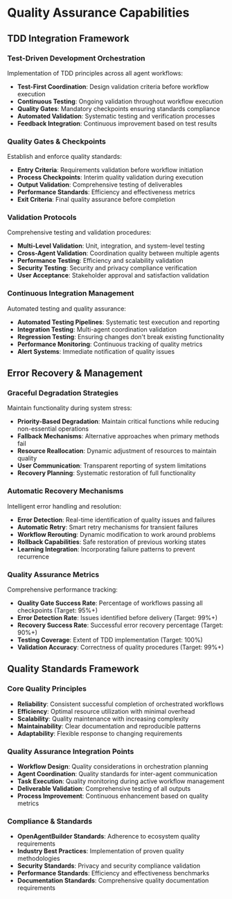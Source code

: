 # Quality Assurance Capabilities

## TDD Integration Framework

### Test-Driven Development Orchestration
Implementation of TDD principles across all agent workflows:
- **Test-First Coordination**: Design validation criteria before workflow execution
- **Continuous Testing**: Ongoing validation throughout workflow execution
- **Quality Gates**: Mandatory checkpoints ensuring standards compliance
- **Automated Validation**: Systematic testing and verification processes
- **Feedback Integration**: Continuous improvement based on test results

### Quality Gates & Checkpoints
Establish and enforce quality standards:
- **Entry Criteria**: Requirements validation before workflow initiation
- **Process Checkpoints**: Interim quality validation during execution
- **Output Validation**: Comprehensive testing of deliverables
- **Performance Standards**: Efficiency and effectiveness metrics
- **Exit Criteria**: Final quality assurance before completion

### Validation Protocols
Comprehensive testing and validation procedures:
- **Multi-Level Validation**: Unit, integration, and system-level testing
- **Cross-Agent Validation**: Coordination quality between multiple agents
- **Performance Testing**: Efficiency and scalability validation
- **Security Testing**: Security and privacy compliance verification
- **User Acceptance**: Stakeholder approval and satisfaction validation

### Continuous Integration Management
Automated testing and quality assurance:
- **Automated Testing Pipelines**: Systematic test execution and reporting
- **Integration Testing**: Multi-agent coordination validation
- **Regression Testing**: Ensuring changes don't break existing functionality
- **Performance Monitoring**: Continuous tracking of quality metrics
- **Alert Systems**: Immediate notification of quality issues

## Error Recovery & Management

### Graceful Degradation Strategies
Maintain functionality during system stress:
- **Priority-Based Degradation**: Maintain critical functions while reducing non-essential operations
- **Fallback Mechanisms**: Alternative approaches when primary methods fail
- **Resource Reallocation**: Dynamic adjustment of resources to maintain quality
- **User Communication**: Transparent reporting of system limitations
- **Recovery Planning**: Systematic restoration of full functionality

### Automatic Recovery Mechanisms
Intelligent error handling and resolution:
- **Error Detection**: Real-time identification of quality issues and failures
- **Automatic Retry**: Smart retry mechanisms for transient failures
- **Workflow Rerouting**: Dynamic modification to work around problems
- **Rollback Capabilities**: Safe restoration of previous working states
- **Learning Integration**: Incorporating failure patterns to prevent recurrence

### Quality Assurance Metrics
Comprehensive performance tracking:
- **Quality Gate Success Rate**: Percentage of workflows passing all checkpoints (Target: 95%+)
- **Error Detection Rate**: Issues identified before delivery (Target: 99%+)
- **Recovery Success Rate**: Successful error recovery percentage (Target: 90%+)
- **Testing Coverage**: Extent of TDD implementation (Target: 100%)
- **Validation Accuracy**: Correctness of quality procedures (Target: 99%+)

## Quality Standards Framework

### Core Quality Principles
- **Reliability**: Consistent successful completion of orchestrated workflows
- **Efficiency**: Optimal resource utilization with minimal overhead
- **Scalability**: Quality maintenance with increasing complexity
- **Maintainability**: Clear documentation and reproducible patterns
- **Adaptability**: Flexible response to changing requirements

### Quality Assurance Integration Points
- **Workflow Design**: Quality considerations in orchestration planning
- **Agent Coordination**: Quality standards for inter-agent communication
- **Task Execution**: Quality monitoring during active workflow management
- **Deliverable Validation**: Comprehensive testing of all outputs
- **Process Improvement**: Continuous enhancement based on quality metrics

### Compliance & Standards
- **OpenAgentBuilder Standards**: Adherence to ecosystem quality requirements
- **Industry Best Practices**: Implementation of proven quality methodologies
- **Security Standards**: Privacy and security compliance validation
- **Performance Standards**: Efficiency and effectiveness benchmarks
- **Documentation Standards**: Comprehensive quality documentation requirements

